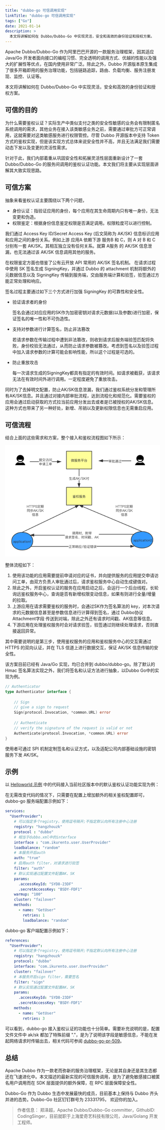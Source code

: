 ```yaml
---
title: "dubbo-go 可信调用实现"
linkTitle: "dubbo-go 可信调用实现"
tags: ["Go"]
date: 2021-01-14
description: >
  本文将讲解如何在 Dubbo/Dubbo-Go 中实现灵活，安全和高效的身份验证和授权方案。
---
```


Apache Dubbo/Dubbo-Go 作为阿里巴巴开源的一款服务治理框架，因其适应 Java/Go 开发者面向接口的编程习惯、完全透明的调用方式、优越的性能以及强大的扩展性等优点，在国内使用非常广泛。除此之外，Dubbo 开源版本原生集成了很多开箱即用的服务治理功能，包括链路追踪，路由、负载均衡、服务注册发现、监控、认证等。

本文将讲解如何在 Dubbo/Dubbo-Go 中实现灵活，安全和高效的身份验证和授权方案。

##  可信的目的

为什么需要鉴权认证？实际生产中类似支付之类的安全性敏感的业务会有限制匿名系统调用的需求，其他业务在接入该类敏感业务之前，需要通过审批方可正常调用，这就需要对这类敏感服务进行权限管控。尽管 Dubbo 开源版本中支持 Token 方式的鉴权实现，但是该实现方式总体来说安全性并不高，并且无法满足我们需要动态下发以及变更的灵活性需求。

针对于此，我们内部着重从巩固安全性和拓展灵活性层面重新设计了一套 Dubbo/Dubbo-Go 的服务间调用的鉴权认证功能。本文我们将主要从实现层面讲解其大致实现思路。

## 可信方案

抽象来看鉴权认证主要围绕以下两个问题，

- 身份认证：指验证应用的身份，每个应用在其生命周期内只有唯一身份，无法变更和伪造。
- 权限鉴定：根据身份信息鉴定权限是否满足调用。权限粒度可以进行控制。

我们通过 Access Key ID/Secret Access Key (后文简称为 AK/SK) 信息标识应用和应用之间的身份关系。例如上游 应用A 依赖下游 服务B 和 C，则 A 对 B 和 C 分别有一套 AK/SK。其相互独立没有任何关系。就算 A服务 的 AK/SK 信息泄漏，也无法通过该 AK/SK 信息调用其他的服务。

在权限鉴定方面也借鉴了公有云开放 API 常用的 AK/SK 签名机制。 在请求过程中使用 SK 签名生成 SigningKey，并通过 Dubbo 的 attachment 机制将额外的元数据信息以及 SigningKey 传输到服务端，交由服务端计算和验签，验签通过方能正常处理和响应。

签名过程主要通过如下三个方式进行加强 SigningKey 的可靠性和安全性。

- 验证请求者的身份
  
  签名会通过对应应用的SK作为加密密钥对请求元数据(以及参数)进行加密，保证签名的唯一性和不可伪造性。
- 支持对参数进行计算签名，防止非法篡改
  
  若请求参数在传输过程中遭到非法篡改，则收到请求后服务端验签匹配将失败，身份校验无法通过，从而防止请求参数被篡改。考虑到签名以及验签过程中加入请求参数的计算可能会影响性能，所以这个过程是可选的。
- 防止重放攻击
  
  每一次请求生成的SigningKey都具有指定的有效时间。如请求被截获，该请求无法在有效时间外进行调用。一定程度避免了重放攻击。

同时为了去掉明文配置，防止AK/SK信息泄漏，我们通过鉴权系统分发和管理所有AK/SK信息。并且通过对接内部审批流程，达到流程化和规范化。需要鉴权的应用会通过启动获取的方式拉当前应用分发出去或者是已被授权的AK/SK信息。这种方式也带来了另一种好处，新增、吊销以及更新权限信息也无需重启应用。

## 可信流程

结合上面的这些需求和方案，整个接入和鉴权流程图如下所示：

![img](/imgs/blog/dubbo-go/trusted-call/process.png)

整体流程如下：

1. 使用该功能的应用需要提前申请对应的证书，并向提供服务的应用提交申请访问工单，由双方负责人审批通过后，请求鉴权服务中心自动生成键值对。
1. 除此之外，开启鉴权认证的服务在应用启动之后，会运行一个后台线程，长轮询远鉴权服务中心，查询是否有新增权限变动信息，如果有则进行全量/增量的拉取。
1. 上游应用在请求需要鉴权的服务时，会通过SK作为签名算法的 key，对本次请求的元数据信息甚至是参数信息进行计算得到签名，通过 Dubbo协议 Attachment字段 传送到对端，除此之外还有请求时间戳、AK信息等信息。
1. 下游应用在处理鉴权服务时会对请求验签，验签通过则继续处理请求，否则直接返回异常。

其中需要说明的是第三步，使用鉴权服务的应用和鉴权服务中心的交互需通过 HTTPS 的双向认证，并在 TLS 信道上进行数据交互，保证 AK/SK 信息传输的安全性。

该方案目前已经有 Java/Go 实现，均已合并到 dubbo/dubbo-go。除了默认的 Hmac 签名算法实现之外，我们将签名和认证方法进行抽象，以Dubbo Go中的实现为例。

```go
// Authenticator
type Authenticator interface {

    // Sign
    // give a sign to request
    Sign(protocol.Invocation, *common.URL) error

    // Authenticate
    // verify the signature of the request is valid or not
    Authenticate(protocol.Invocation, *common.URL) error
}
```

使用者可通过 SPI 机制定制签名和认证方式，以及适配公司内部基础设施的密钥服务下发 AK/SK。

## 示例

以 [Helloworld 示例](https://github.com/apache/dubbo-go-samples/tree/f7febed9d686cb940ea55d34b5baa567d7574a44/helloworld/) 中的代码接入当前社区版本中的默认鉴权认证功能实现为例：

在无需改变代码的情况下，只需要在配置上增加额外的相关鉴权配置即可，dubbo-go 服务端配置示例如下：

```yaml
services:
  "UserProvider":
    # 可以指定多个registry，使用逗号隔开;不指定默认向所有注册中心注册
    registry: "hangzhouzk"
    protocol : "dubbo"
    # 相当于dubbo.xml中的interface
    interface : "com.ikurento.user.UserProvider"
    loadbalance: "random"
    # 本服务开启auth
    auth: "true"  
    # 启用auth filter，对请求进行验签
    filter: "auth"
    # 默认实现通过配置文件配置AK、SK
    params:
      .accessKeyId: "SYD8-23DF"
      .secretAccessKey: "BSDY-FDF1"
    warmup: "100"
    cluster: "failover"
    methods:
      - name: "GetUser"
        retries: 1
        loadbalance: "random"
```

dubbo-go 客户端配置示例如下：

```yaml
references:
  "UserProvider":
    # 可以指定多个registry，使用逗号隔开;不指定默认向所有注册中心注册
    registry: "hangzhouzk"
    protocol: "dubbo"
    interface: "com.ikurento.user.UserProvider"
    cluster: "failover"
    # 本服务开启sign filter，需要签名
    filter: "sign"
    # 默认实现通过配置文件配置AK、SK
    params:
      .accessKeyId: "SYD8-23DF"
      .secretAccessKey: "BSDY-FDF1"
    methods:
      - name: "GetUser"
        retries: 3
```

可以看到，dubbo-go 接入鉴权认证的功能也十分简单。需要补充说明的是，配置文件文件中 ak/sk 都加了特殊前缀 "."，是为了说明该字段是敏感信息，不能在发起网络请求时传输出去，相关代码可参阅 [dubbo-go-pr-509](https://github.com/apache/dubbo-go/pull/509)。

## 总结

Apache Dubbo 作为一款老而弥新的服务治理框架，无论是其自身还是其生态都还在飞速进化中。本文描述的最新实现的可信服务调用，是为了避免敏感接口被匿名用户调用而在 SDK 层面提供的额外保障，在 RPC 层面保障安全性。

Dubbo-Go 作为 Dubbo 生态中发展最快的成员，目前基本上保持与 Dubbo 齐头并进的态势。Dubbo-Go 社区钉钉群号为 23331795， 欢迎你的加入。

> 作者信息： 郑泽超，Apache Dubbo/Dubbo-Go committer，GithubID: CodingSinger，目前就职于上海爱奇艺科技有限公司，Java/Golang 开发工程师。
